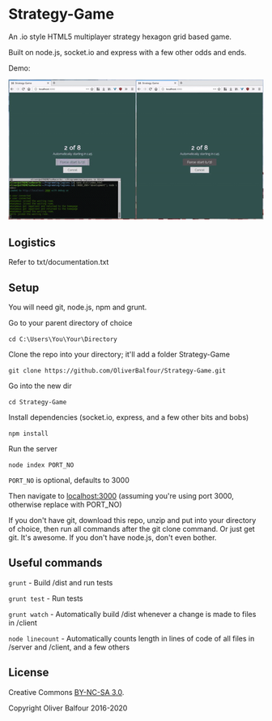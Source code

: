 # Strategy-Game

An .io style HTML5 multiplayer strategy hexagon grid based game.

Built on node.js, socket.io and express with a few other odds and ends.

Demo:

![Recording of gameplay](recording.gif)

## Logistics

Refer to txt/documentation.txt

## Setup

You will need git, node.js, npm and grunt.

Go to your parent directory of choice

`cd C:\Users\You\Your\Directory`

Clone the repo into your directory; it'll add a folder Strategy-Game

`git clone https://github.com/OliverBalfour/Strategy-Game.git`

Go into the new dir

`cd Strategy-Game`

Install dependencies (socket.io, express, and a few other bits and bobs)

`npm install`

Run the server

`node index PORT_NO`

`PORT_NO` is optional, defaults to 3000

Then navigate to [localhost:3000](http://localhost:3000) (assuming you're using port 3000, otherwise replace with PORT_NO)

If you don't have git, download this repo, unzip and put into your directory of choice, then run all commands after the git clone command. Or just get git. It's awesome. If you don't have node.js, don't even bother.

## Useful commands

`grunt` - Build /dist and run tests

`grunt test` - Run tests

`grunt watch` - Automatically build /dist whenever a change is made to files in /client

`node linecount` - Automatically counts length in lines of code of all files in /server and /client, and a few others

## License

Creative Commons [BY-NC-SA 3.0](https://creativecommons.org/licenses/by-nc-sa/3.0/au/).

Copyright Oliver Balfour 2016-2020

